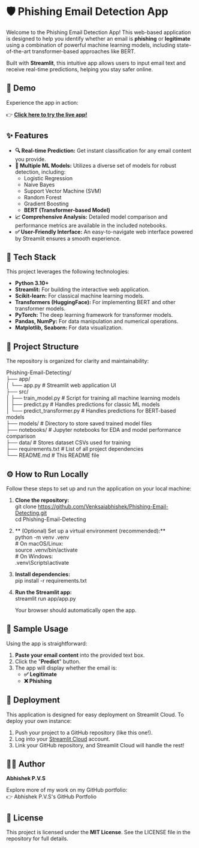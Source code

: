 # **🛡️ Phishing Email Detection App**

Welcome to the Phishing Email Detection App\! This web-based application is designed to help you identify whether an email is **phishing** or **legitimate** using a combination of powerful machine learning models, including state-of-the-art transformer-based approaches like BERT.

Built with **Streamlit**, this intuitive app allows users to input email text and receive real-time predictions, helping you stay safer online.

## **🚀 Demo**

Experience the app in action:

👉 [**Click here to try the live app\!**](https://phishing-email-detecting.streamlit.app)

## **✨ Features**

* **🔍 Real-time Prediction:** Get instant classification for any email content you provide.  
* **🤖 Multiple ML Models:** Utilizes a diverse set of models for robust detection, including:  
  * Logistic Regression  
  * Naive Bayes  
  * Support Vector Machine (SVM)  
  * Random Forest  
  * Gradient Boosting  
  * **BERT (Transformer-based Model)**  
* **📈 Comprehensive Analysis:** Detailed model comparison and performance metrics are available in the included notebooks.  
* **✅ User-Friendly Interface:** An easy-to-navigate web interface powered by Streamlit ensures a smooth experience.

## **🧪 Tech Stack**

This project leverages the following technologies:

* **Python 3.10+**  
* **Streamlit:** For building the interactive web application.  
* **Scikit-learn:** For classical machine learning models.  
* **Transformers (HuggingFace):** For implementing BERT and other transformer models.  
* **PyTorch:** The deep learning framework for transformer models.  
* **Pandas, NumPy:** For data manipulation and numerical operations.  
* **Matplotlib, Seaborn:** For data visualization.

## **📁 Project Structure**

The repository is organized for clarity and maintainability:

Phishing-Email-Detecting/  
├── app/  
│   └── app.py                  \# Streamlit web application UI  
├── src/  
│   ├── train\_model.py          \# Script for training all machine learning models  
│   ├── predict.py              \# Handles predictions for classic ML models  
│   └── predict\_transformer.py  \# Handles predictions for BERT-based models  
├── models/                     \# Directory to store saved trained model files  
├── notebooks/                  \# Jupyter notebooks for EDA and model performance comparison  
├── data/                       \# Stores dataset CSVs used for training  
├── requirements.txt            \# List of all project dependencies  
└── README.md                   \# This README file

## **⚙️ How to Run Locally**

Follow these steps to set up and run the application on your local machine:

1. **Clone the repository:**  
   git clone https://github.com/Venksaiabhishek/Phishing-Email-Detecting.git  
   cd Phishing-Email-Detecting

2. \*\* (Optional) Set up a virtual environment (recommended):\*\*  
   python \-m venv .venv  
   \# On macOS/Linux:  
   source .venv/bin/activate  
   \# On Windows:  
   .venv\\Scripts\\activate

3. **Install dependencies:**  
   pip install \-r requirements.txt

4. **Run the Streamlit app:**  
   streamlit run app/app.py

   Your browser should automatically open the app.

## **📝 Sample Usage**

Using the app is straightforward:

1. **Paste your email content** into the provided text box.  
2. Click the "**Predict**" button.  
3. The app will display whether the email is:  
   * **✅ Legitimate**  
   * **❌ Phishing**

## **📡 Deployment**

This application is designed for easy deployment on Streamlit Cloud. To deploy your own instance:

1. Push your project to a GitHub repository (like this one\!).  
2. Log into your [Streamlit Cloud](https://streamlit.io/cloud) account.  
3. Link your GitHub repository, and Streamlit Cloud will handle the rest\!

## **👨‍💻 Author**

**Abhishek P.V.S**

Explore more of my work on my GitHub portfolio:  
👉 Abhishek P.V.S's GitHub Portfolio

## **📄 License**

This project is licensed under the **MIT License**. See the LICENSE file in the repository for full details.